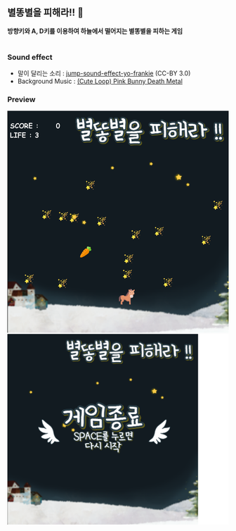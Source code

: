 ## 별똥별을 피해라!! :stars:
<b>방향키와 A, D키를 이용하여 하늘에서 떨어지는 별똥별을 피하는 게임</b><br><br>
### Sound effect
-  말이 달리는 소리 : <a href="https://opengameart.org/content/jump-sound-effect-yo-frankie">jump-sound-effect-yo-frankie</a> (CC-BY 3.0)
- Background Music : <a href ="https://freesound.org/s/464914/">(Cute Loop) Pink Bunny Death Metal</a>

### Preview
![image](https://github.com/hyeg0121/avoid_shooting_stars/blob/master/avoid_shooting_stars/preview/main1.png)![image](https://github.com/hyeg0121/avoid_shooting_stars/blob/master/avoid_shooting_stars/preview/main2.png)
